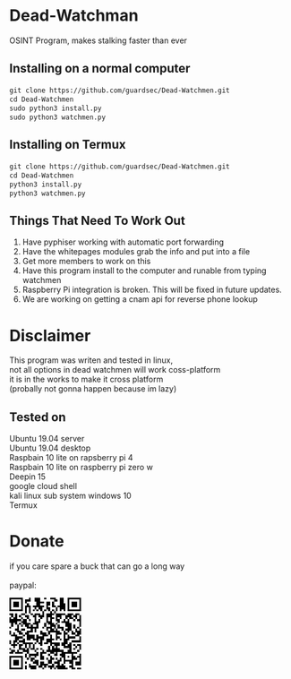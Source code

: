 # Dead-Watchman
OSINT Program, makes stalking faster than ever


## Installing on a normal computer

```
git clone https://github.com/guardsec/Dead-Watchmen.git
cd Dead-Watchmen
sudo python3 install.py
sudo python3 watchmen.py
```

## Installing on Termux

```
git clone https://github.com/guardsec/Dead-Watchmen.git
cd Dead-Watchmen
python3 install.py
python3 watchmen.py
```

## Things That Need To Work Out

1. Have pyphiser working with automatic port forwarding
2. Have the whitepages modules grab the info and put into a file
3. Get more members to work on this
4. Have this program install to the computer and runable from typing watchmen
5. Raspberry Pi integration is broken. This will be fixed in future updates. 
6. We are working on getting a cnam api for reverse phone lookup

# Disclaimer

This program was writen and tested in linux, \
not all options in dead watchmen will work coss-platform \
it is in the works to make it cross platform \
(probally not gonna happen because im lazy)

## Tested on
Ubuntu 19.04 server \
Ubuntu 19.04 desktop \
Raspbain 10 lite on rapsberry pi 4 \
Raspbain 10 lite on raspberry pi zero w \
Deepin 15 \
google cloud shell \
kali linux sub system windows 10 \
Termux



# Donate
if you care spare a buck that can go a long way \
\
paypal:

<img src="assets\picture\code.png">
